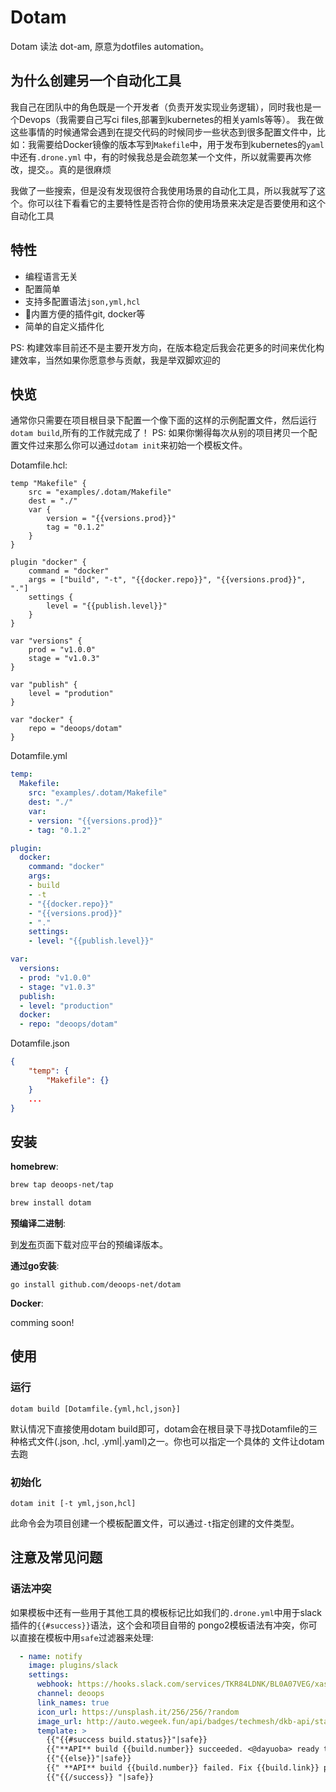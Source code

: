 # Dotam

Dotam 读法 dot-am, 原意为dotfiles automation。

## 为什么创建另一个自动化工具

我自己在团队中的角色既是一个开发者（负责开发实现业务逻辑），同时我也是一个Devops（我需要自己写ci files,部署到kubernetes的相关yamls等等）。
我在做这些事情的时候通常会遇到在提交代码的时候同步一些状态到很多配置文件中，比如：我需要给Docker镜像的版本写到`Makefile`中，用于发布到kubernetes的`yaml`中还有`.drone.yml`
中，有的时候我总是会疏忽某一个文件，所以就需要再次修改，提交。。真的是很麻烦

我做了一些搜索，但是没有发现很符合我使用场景的自动化工具，所以我就写了这个。你可以往下看看它的主要特性是否符合你的使用场景来决定是否要使用和这个自动化工具

## 特性

* 编程语言无关
* 配置简单
* 支持多配置语法`json,yml,hcl`
* 内置方便的插件git, docker等
* 简单的自定义插件化

PS: 构建效率目前还不是主要开发方向，在版本稳定后我会花更多的时间来优化构建效率，当然如果你愿意参与贡献，我是举双脚欢迎的

## 快览

通常你只需要在项目根目录下配置一个像下面的这样的示例配置文件，然后运行`dotam build`,所有的工作就完成了！
PS: 如果你懒得每次从别的项目拷贝一个配置文件过来那么你可以通过`dotam init`来初始一个模板文件。

Dotamfile.hcl:

```hcl
temp "Makefile" {
    src = "examples/.dotam/Makefile"
    dest = "./"
    var {
        version = "{{versions.prod}}"
        tag = "0.1.2"
    }
}

plugin "docker" {
    command = "docker"
    args = ["build", "-t", "{{docker.repo}}", "{{versions.prod}}", "."]
    settings {
        level = "{{publish.level}}"
    }
}

var "versions" {
    prod = "v1.0.0"
    stage = "v1.0.3"
}

var "publish" {
    level = "prodution"
}

var "docker" {
    repo = "deoops/dotam"
}

```

Dotamfile.yml
```yml
temp:
  Makefile:
    src: "examples/.dotam/Makefile"
    dest: "./"
    var:
    - version: "{{versions.prod}}"
    - tag: "0.1.2"

plugin:
  docker:
    command: "docker"
    args: 
    - build
    - -t
    - "{{docker.repo}}"
    - "{{versions.prod}}"
    - "."
    settings:
    - level: "{{publish.level}}"

var:
  versions:
  - prod: "v1.0.0"
  - stage: "v1.0.3"
  publish:
  - level: "production"
  docker:
  - repo: "deoops/dotam"

```

Dotamfile.json
```json
{
    "temp": {
        "Makefile": {}
    }
    ...
}

```


## 安装

**homebrew**:

```bash
brew tap deoops-net/tap

brew install dotam
```

**预编译二进制**:

到[发布](https://github.com/deoops-net/dotam/releases)页面下载对应平台的预编译版本。


**通过go安装**:

`go install github.com/deoops-net/dotam`

**Docker**:

comming soon!



## 使用

### 运行

`dotam build [Dotamfile.{yml,hcl,json}]`

默认情况下直接使用dotam build即可，dotam会在根目录下寻找Dotamfile的三种格式文件(.json, .hcl, .yml|.yaml)之一。你也可以指定一个具体的
文件让dotam 去跑

### 初始化

`dotam init [-t yml,json,hcl]`

此命令会为项目创建一个模板配置文件，可以通过`-t`指定创建的文件类型。


## 注意及常见问题

### 语法冲突

如果模板中还有一些用于其他工具的模板标记比如我们的`.drone.yml`中用于slack插件的`{{#success}}`语法，这个会和项目自带的
pongo2模板语法有冲突，你可以直接在模板中用`safe`过滤器来处理:

```yml
  - name: notify
    image: plugins/slack
    settings:
      webhook: https://hooks.slack.com/services/TKR84LDNK/BL0A07VEG/xasdaww
      channel: deoops
      link_names: true
      icon_url: https://unsplash.it/256/256/?random
      image_url: http://auto.wegeek.fun/api/badges/techmesh/dkb-api/status.svg
      template: >
        {{"{{#success build.status}}"|safe}}
        {{"**API** build {{build.number}} succeeded. <@dayuoba> ready to be deployed. <@Vincent> [Doc]login update "|safe}}
        {{"{{else}}"|safe}}
        {{" **API** build {{build.number}} failed. Fix {{build.link}} please <@dayuoba>. "|safe}}
        {{"{{/success}} "|safe}}

```






